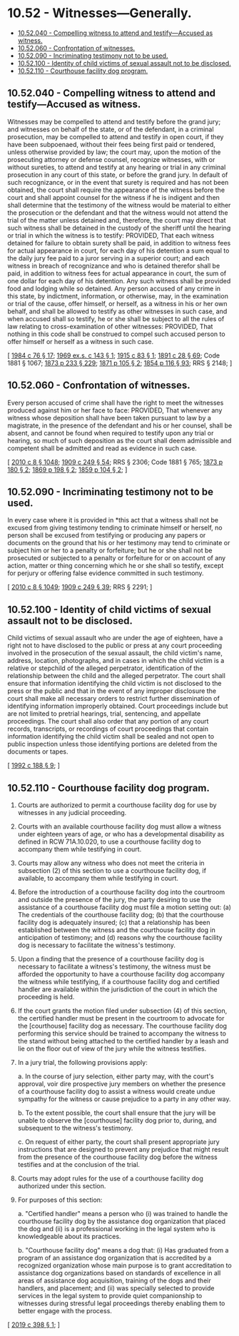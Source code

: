 # 10.52 - Witnesses—Generally.
* [10.52.040 - Compelling witness to attend and testify—Accused as witness.](#1052040---compelling-witness-to-attend-and-testifyaccused-as-witness)
* [10.52.060 - Confrontation of witnesses.](#1052060---confrontation-of-witnesses)
* [10.52.090 - Incriminating testimony not to be used.](#1052090---incriminating-testimony-not-to-be-used)
* [10.52.100 - Identity of child victims of sexual assault not to be disclosed.](#1052100---identity-of-child-victims-of-sexual-assault-not-to-be-disclosed)
* [10.52.110 - Courthouse facility dog program.](#1052110---courthouse-facility-dog-program)
## 10.52.040 - Compelling witness to attend and testify—Accused as witness.
Witnesses may be compelled to attend and testify before the grand jury; and witnesses on behalf of the state, or of the defendant, in a criminal prosecution, may be compelled to attend and testify in open court, if they have been subpoenaed, without their fees being first paid or tendered, unless otherwise provided by law; the court may, upon the motion of the prosecuting attorney or defense counsel, recognize witnesses, with or without sureties, to attend and testify at any hearing or trial in any criminal prosecution in any court of this state, or before the grand jury. In default of such recognizance, or in the event that surety is required and has not been obtained, the court shall require the appearance of the witness before the court and shall appoint counsel for the witness if he is indigent and then shall determine that the testimony of the witness would be material to either the prosecution or the defendant and that the witness would not attend the trial of the matter unless detained and, therefore, the court may direct that such witness shall be detained in the custody of the sheriff until the hearing or trial in which the witness is to testify: PROVIDED, That each witness detained for failure to obtain surety shall be paid, in addition to witness fees for actual appearance in court, for each day of his detention a sum equal to the daily jury fee paid to a juror serving in a superior court; and each witness in breach of recognizance and who is detained therefor shall be paid, in addition to witness fees for actual appearance in court, the sum of one dollar for each day of his detention. Any such witness shall be provided food and lodging while so detained. Any person accused of any crime in this state, by indictment, information, or otherwise, may, in the examination or trial of the cause, offer himself, or herself, as a witness in his or her own behalf, and shall be allowed to testify as other witnesses in such case, and when accused shall so testify, he or she shall be subject to all the rules of law relating to cross-examination of other witnesses: PROVIDED, That nothing in this code shall be construed to compel such accused person to offer himself or herself as a witness in such case.

\[ [1984 c 76 § 17](https://leg.wa.gov/CodeReviser/documents/sessionlaw/1984c76.pdf?cite=1984%20c%2076%20§%2017); [1969 ex.s. c 143 § 1](https://leg.wa.gov/CodeReviser/documents/sessionlaw/1969ex1c143.pdf?cite=1969%20ex.s.%20c%20143%20§%201); [1915 c 83 § 1](https://leg.wa.gov/CodeReviser/documents/sessionlaw/1915c83.pdf?cite=1915%20c%2083%20§%201); [1891 c 28 § 69](https://leg.wa.gov/CodeReviser/documents/sessionlaw/1891c28.pdf?cite=1891%20c%2028%20§%2069); Code 1881 § 1067; [1873 p 233 § 229](https://leg.wa.gov/CodeReviser/Pages/session_laws.aspx?cite=1873%20p%20233%20§%20229); [1871 p 105 § 2](https://leg.wa.gov/CodeReviser/Pages/session_laws.aspx?cite=1871%20p%20105%20§%202); [1854 p 116 § 93](https://leg.wa.gov/CodeReviser/Pages/session_laws.aspx?cite=1854%20p%20116%20§%2093); RRS § 2148; \]

## 10.52.060 - Confrontation of witnesses.
Every person accused of crime shall have the right to meet the witnesses produced against him or her face to face: PROVIDED, That whenever any witness whose deposition shall have been taken pursuant to law by a magistrate, in the presence of the defendant and his or her counsel, shall be absent, and cannot be found when required to testify upon any trial or hearing, so much of such deposition as the court shall deem admissible and competent shall be admitted and read as evidence in such case.

\[ [2010 c 8 § 1048](https://lawfilesext.leg.wa.gov/biennium/2009-10/Pdf/Bills/Session%20Laws/Senate/6239-S.SL.pdf?cite=2010%20c%208%20§%201048); [1909 c 249 § 54](https://leg.wa.gov/CodeReviser/documents/sessionlaw/1909c249.pdf?cite=1909%20c%20249%20§%2054); RRS § 2306; Code 1881 § 765; [1873 p 180 § 2](https://leg.wa.gov/CodeReviser/Pages/session_laws.aspx?cite=1873%20p%20180%20§%202); [1869 p 198 § 2](https://leg.wa.gov/CodeReviser/Pages/session_laws.aspx?cite=1869%20p%20198%20§%202); [1859 p 104 § 2](https://leg.wa.gov/CodeReviser/Pages/session_laws.aspx?cite=1859%20p%20104%20§%202); \]

## 10.52.090 - Incriminating testimony not to be used.
In every case where it is provided in *this act that a witness shall not be excused from giving testimony tending to criminate himself or herself, no person shall be excused from testifying or producing any papers or documents on the ground that his or her testimony may tend to criminate or subject him or her to a penalty or forfeiture; but he or she shall not be prosecuted or subjected to a penalty or forfeiture for or on account of any action, matter or thing concerning which he or she shall so testify, except for perjury or offering false evidence committed in such testimony.

\[ [2010 c 8 § 1049](https://lawfilesext.leg.wa.gov/biennium/2009-10/Pdf/Bills/Session%20Laws/Senate/6239-S.SL.pdf?cite=2010%20c%208%20§%201049); [1909 c 249 § 39](https://leg.wa.gov/CodeReviser/documents/sessionlaw/1909c249.pdf?cite=1909%20c%20249%20§%2039); RRS § 2291; \]

## 10.52.100 - Identity of child victims of sexual assault not to be disclosed.
Child victims of sexual assault who are under the age of eighteen, have a right not to have disclosed to the public or press at any court proceeding involved in the prosecution of the sexual assault, the child victim's name, address, location, photographs, and in cases in which the child victim is a relative or stepchild of the alleged perpetrator, identification of the relationship between the child and the alleged perpetrator. The court shall ensure that information identifying the child victim is not disclosed to the press or the public and that in the event of any improper disclosure the court shall make all necessary orders to restrict further dissemination of identifying information improperly obtained. Court proceedings include but are not limited to pretrial hearings, trial, sentencing, and appellate proceedings. The court shall also order that any portion of any court records, transcripts, or recordings of court proceedings that contain information identifying the child victim shall be sealed and not open to public inspection unless those identifying portions are deleted from the documents or tapes.

\[ [1992 c 188 § 9](https://lawfilesext.leg.wa.gov/biennium/1991-92/Pdf/Bills/Session%20Laws/House/2348-S.SL.pdf?cite=1992%20c%20188%20§%209); \]

## 10.52.110 - Courthouse facility dog program.
1. Courts are authorized to permit a courthouse facility dog for use by witnesses in any judicial proceeding.

2. Courts with an available courthouse facility dog must allow a witness under eighteen years of age, or who has a developmental disability as defined in RCW 71A.10.020, to use a courthouse facility dog to accompany them while testifying in court.

3. Courts may allow any witness who does not meet the criteria in subsection (2) of this section to use a courthouse facility dog, if available, to accompany them while testifying in court.

4. Before the introduction of a courthouse facility dog into the courtroom and outside the presence of the jury, the party desiring to use the assistance of a courthouse facility dog must file a motion setting out: (a) The credentials of the courthouse facility dog; (b) that the courthouse facility dog is adequately insured; (c) that a relationship has been established between the witness and the courthouse facility dog in anticipation of testimony; and (d) reasons why the courthouse facility dog is necessary to facilitate the witness's testimony.

5. Upon a finding that the presence of a courthouse facility dog is necessary to facilitate a witness's testimony, the witness must be afforded the opportunity to have a courthouse facility dog accompany the witness while testifying, if a courthouse facility dog and certified handler are available within the jurisdiction of the court in which the proceeding is held.

6. If the court grants the motion filed under subsection (4) of this section, the certified handler must be present in the courtroom to advocate for the [courthouse] facility dog as necessary. The courthouse facility dog performing this service should be trained to accompany the witness to the stand without being attached to the certified handler by a leash and lie on the floor out of view of the jury while the witness testifies.

7. In a jury trial, the following provisions apply:

   a. In the course of jury selection, either party may, with the court's approval, voir dire prospective jury members on whether the presence of a courthouse facility dog to assist a witness would create undue sympathy for the witness or cause prejudice to a party in any other way.

   b. To the extent possible, the court shall ensure that the jury will be unable to observe the [courthouse] facility dog prior to, during, and subsequent to the witness's testimony.

   c. On request of either party, the court shall present appropriate jury instructions that are designed to prevent any prejudice that might result from the presence of the courthouse facility dog before the witness testifies and at the conclusion of the trial.

8. Courts may adopt rules for the use of a courthouse facility dog authorized under this section.

9. For purposes of this section:

   a. "Certified handler" means a person who (i) was trained to handle the courthouse facility dog by the assistance dog organization that placed the dog and (ii) is a professional working in the legal system who is knowledgeable about its practices.

   b. "Courthouse facility dog" means a dog that: (i) Has graduated from a program of an assistance dog organization that is accredited by a recognized organization whose main purpose is to grant accreditation to assistance dog organizations based on standards of excellence in all areas of assistance dog acquisition, training of the dogs and their handlers, and placement; and (ii) was specially selected to provide services in the legal system to provide quiet companionship to witnesses during stressful legal proceedings thereby enabling them to better engage with the process.

\[ [2019 c 398 § 1](https://lawfilesext.leg.wa.gov/biennium/2019-20/Pdf/Bills/Session%20Laws/Senate/5551.SL.pdf?cite=2019%20c%20398%20§%201); \]

